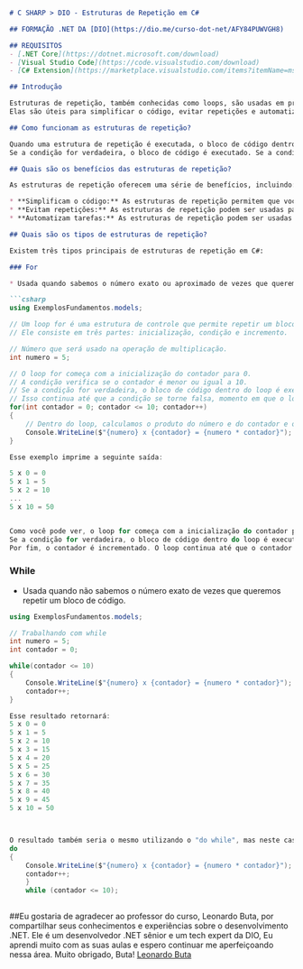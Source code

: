 

```markdown
# C SHARP > DIO - Estruturas de Repetição em C#

## FORMAÇÃO .NET DA [DIO](https://dio.me/curso-dot-net/AFY84PUWVGH8)

## REQUISITOS
- [.NET Core](https://dotnet.microsoft.com/download)
- [Visual Studio Code](https://code.visualstudio.com/download)
- [C# Extension](https://marketplace.visualstudio.com/items?itemName=ms-dotnettools.csharp)

## Introdução

Estruturas de repetição, também conhecidas como loops, são usadas em programação para executar um mesmo bloco de código várias vezes, de acordo com uma condição ou um contador. 
Elas são úteis para simplificar o código, evitar repetições e automatizar tarefas.

## Como funcionam as estruturas de repetição?

Quando uma estrutura de repetição é executada, o bloco de código dentro dela é executado repetidamente até que uma condição seja satisfeita. A condição é verificada antes de cada iteração do loop. 
Se a condição for verdadeira, o bloco de código é executado. Se a condição for falsa, o loop é encerrado.

## Quais são os benefícios das estruturas de repetição?

As estruturas de repetição oferecem uma série de benefícios, incluindo:

* **Simplificam o código:** As estruturas de repetição permitem que você execute um mesmo bloco de código várias vezes com uma única linha de código. Isso pode simplificar o código e torná-lo mais fácil de manter.
* **Evitam repetições:** As estruturas de repetição podem ser usadas para evitar repetições no código. Isso pode tornar o código mais conciso e fácil de ler.
* **Automatizam tarefas:** As estruturas de repetição podem ser usadas para automatizar tarefas repetitivas. Isso pode economizar tempo e esforço.

## Quais são os tipos de estruturas de repetição?

Existem três tipos principais de estruturas de repetição em C#:

### For

* Usada quando sabemos o número exato ou aproximado de vezes que queremos repetir um bloco de código.

```csharp
using ExemplosFundamentos.models;

// Um loop for é uma estrutura de controle que permite repetir um bloco de código um número específico de vezes.
// Ele consiste em três partes: inicialização, condição e incremento.

// Número que será usado na operação de multiplicação.
int numero = 5;

// O loop for começa com a inicialização do contador para 0.
// A condição verifica se o contador é menor ou igual a 10.
// Se a condição for verdadeira, o bloco de código dentro do loop é executado e o contador é incrementado.
// Isso continua até que a condição se torne falsa, momento em que o loop termina.
for(int contador = 0; contador <= 10; contador++)
{
    // Dentro do loop, calculamos o produto do número e do contador e o exibimos no console.
    Console.WriteLine($"{numero} x {contador} = {numero * contador}");
}

Esse exemplo imprime a seguinte saída:

5 x 0 = 0
5 x 1 = 5
5 x 2 = 10
...
5 x 10 = 50


Como você pode ver, o loop for começa com a inicialização do contador para 0. Em seguida, a condição verifica se o contador é menor ou igual a 10.
Se a condição for verdadeira, o bloco de código dentro do loop é executado. O bloco de código dentro do loop calcula o produto do número e do contador e o exibe no console.
Por fim, o contador é incrementado. O loop continua até que o contador atinja o valor 10. Nesse momento, a condição se torna falsa e o loop termina
```

### While

* Usada quando não sabemos o número exato de vezes que queremos repetir um bloco de código.

```csharp
using ExemplosFundamentos.models;

// Trabalhando com while
int numero = 5;
int contador = 0; 

while(contador <= 10)
{
    Console.WriteLine($"{numero} x {contador} = {numero * contador}");
    contador++;
}

Esse resultado retornará:
5 x 0 = 0
5 x 1 = 5
5 x 2 = 10
5 x 3 = 15
5 x 4 = 20
5 x 5 = 25
5 x 6 = 30
5 x 7 = 35
5 x 8 = 40
5 x 9 = 45
5 x 10 = 50



O resultado também seria o mesmo utilizando o "do while", mas neste caso ele executa pelo menos uma vez:
do
{
    Console.WriteLine($"{numero} x {contador} = {numero * contador}");
    contador++;
    }
    while (contador <= 10);
    
```

##Eu gostaria de agradecer ao professor do curso, Leonardo Buta, por compartilhar seus conhecimentos e experiências sobre o desenvolvimento .NET.
Ele é um desenvolvedor .NET sênior e um tech expert da DIO, Eu aprendi muito com as suas aulas e espero continuar me aperfeiçoando nessa área. Muito obrigado, Buta!
[Leonardo Buta](https://github.com/leonardobuta)
```